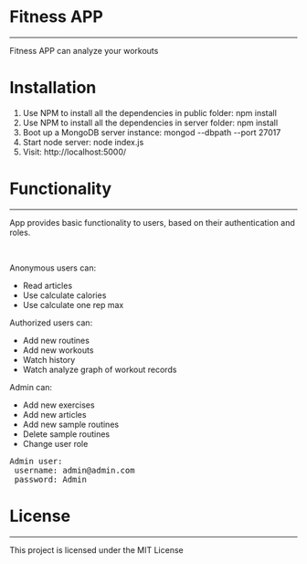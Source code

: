 <h1>Fitness APP</h1>
<hr>
<p>
  Fitness APP can analyze your workouts 
</p>

<h1>Installation</h1>
<ol>
  <li>Use NPM to install all the dependencies in public folder: npm install</li>
  <li>Use NPM to install all the dependencies in server folder: npm install</li>
  <li>Boot up a MongoDB server instance: mongod --dbpath <path> --port 27017</li>
  <li>Start node server: node index.js</li>
  <li>Visit: http://localhost:5000/</li>
</ol>

<h1>Functionality</h1>
<hr>
<p>App provides basic functionality to users, based on their authentication and roles.</p>
<br>
<p>Anonymous users can:</p>
<ul>
  <li>Read articles</li>
  <li>Use calculate calories</li>
  <li>Use calculate one rep max</li>
</ul>

<p>Authorized users can:</p>
<ul>
  <li>Add new routines</li>
  <li>Add new workouts</li>
  <li>Watch history</li>
  <li>Watch analyze graph of workout records</li>
</ul>

<p>Admin can:</p>
<ul>
  <li>Add new exercises</li>
  <li>Add new articles</li>
  <li>Add new sample routines</li>
  <li>Delete sample routines</li>
  <li>Change user role</li>
</ul>

<pre>
Admin user:
 username: admin@admin.com
 password: Admin
</pre>


<h1>License</h1>
<hr>
This project is licensed under the MIT License

